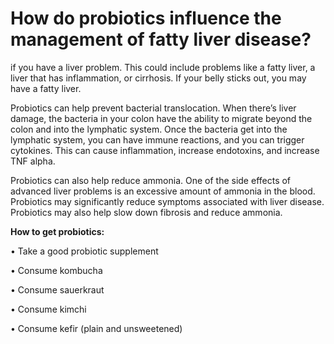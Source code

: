 # How do probiotics influence the management of fatty liver disease?

if you have a liver problem. This could include problems like a fatty liver, a liver that has inflammation, or cirrhosis. If your belly sticks out, you may have a fatty liver. 

Probiotics can help prevent bacterial translocation. When there’s liver damage, the bacteria in your colon have the ability to migrate beyond the colon and into the lymphatic system. Once the bacteria get into the lymphatic system, you can have immune reactions, and you can trigger cytokines. This can cause inflammation, increase endotoxins, and increase TNF alpha. 

Probiotics can also help reduce ammonia. One of the side effects of advanced liver problems is an excessive amount of ammonia in the blood.  Probiotics may significantly reduce symptoms associated with liver disease. Probiotics may also help slow down fibrosis and reduce ammonia.

**How to get probiotics:**

• Take a good probiotic supplement 

• Consume kombucha 

• Consume sauerkraut 

• Consume kimchi 

• Consume kefir (plain and unsweetened)